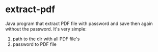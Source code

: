 # extract-pdf

Java program that extract PDF file with password and save then again without the password.
It's very simple:
1. path to the dir with all PDF file's
2. password to PDF file
